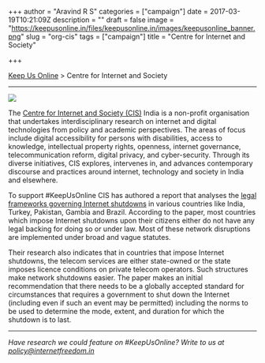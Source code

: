+++
author = "Aravind R S"
categories = ["campaign"]
date = 2017-03-19T10:21:09Z
description = ""
draft = false
image = "https://keepusonline.in/files/keepusonline.in/images/keepusonline_banner.png"
slug = "org-cis"
tags = ["campaign"]
title = "Centre for Internet and Society"

+++


[Keep Us Online](https://internetfreedom.in/) > Centre for Internet and Society

---

<a href="http://cis-india.org"><img src="https://internetfreedom.in/files/keepusonline.in/images/cis_logo.png" class="ui rounded medium left image"></a>

The [Centre for Internet and Society (CIS)](http://cis-india.org) India is a non-profit organisation that undertakes interdisciplinary research on internet and digital technologies from policy and academic perspectives. The areas of focus include digital accessibility for persons with disabilities, access to knowledge, intellectual property rights, openness, internet governance, telecommunication reform, digital privacy, and cyber-security. Through its diverse initiatives, CIS explores, intervenes in, and advances contemporary discourse and practices around internet, technology and society in India and elsewhere.

To support #KeepUsOnline CIS has authored a report that analyses the [legal frameworks governing Internet shutdowns](https://drive.google.com/file/d/0B9LKE-1DkhtFTVUxQ2pNNklSclE/view?usp=sharing) in various countries like India, Turkey, Pakistan, Gambia and Brazil. According to the paper, most countries which impose Internet shutdowns upon their citizens either do not have any legal backing for doing so or under law. Most of these network disruptions are implemented under broad and vague statutes. 

Their research also indicates that in countries that impose Internet shutdowns, the telecom services are either state-owned or the state imposes licence conditions on private telecom operators. Such structures make network shutdowns easier. The paper makes an initial recommendation that there needs to be a globally accepted standard for circumstances that requires a government to shut down the Internet (including even if such an event may be permitted) including the norms to be used to determine the mode, extent, and duration for which the shutdown is to last.

---

*Have research we could feature on #KeepUsOnline? Write to us at [policy@internetfreedom.in](mailto:policy@internetfreedom.in)*

